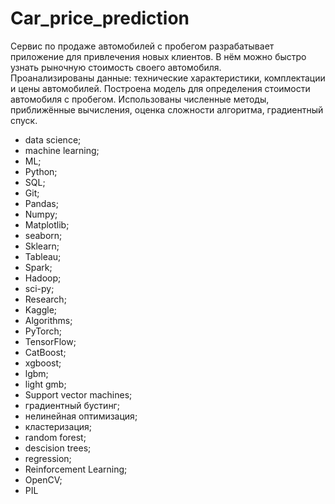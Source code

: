 # Car_price_prediction
Сервис по продаже автомобилей с пробегом разрабатывает приложение для привлечения новых клиентов. В нём можно быстро узнать рыночную стоимость своего автомобиля.  
Проанализированы данные: технические характеристики, комплектации и цены автомобилей. 
Построена модель для определения стоимости автомобиля с пробегом. 
Использованы численные методы, приближённые вычисления, оценка сложности алгоритма, градиентный спуск.

- data science;
- machine learning;
- ML;
- Python;
- SQL;
- Git;
- Pandas;
- Numpy;
- Matplotlib;
- seaborn;
- Sklearn;
- Tableau;
- Spark;
- Hadoop;
- sci-py;
- Research;
- Kaggle;
- Algorithms;
- PyTorch;
- TensorFlow;
- CatBoost;
- xgboost;
- lgbm;
- light gmb;
- Support vector machines;
- градиентный бустинг;
- нелинейная оптимизация;
- кластеризация;
- random forest;
- descision trees;
- regression;
- Reinforcement Learning;
- OpenCV;
- PIL

